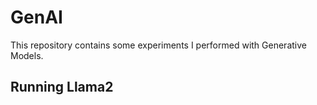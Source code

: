 # GenAI
This repository contains some experiments I performed with Generative Models.

## Running Llama2
